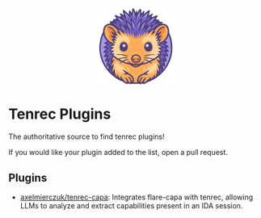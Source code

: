 
<p align="center">
  <img alt="logo" src="https://raw.githubusercontent.com/axelmierczuk/tenrec/refs/heads/main/tenrec/documentation/static/_media/icon.svg" width="30%" height="30%">
</p>

# Tenrec Plugins

The authoritative source to find tenrec plugins! 

If you would like your plugin added to the list, open a pull request.

## Plugins

- [axelmierczuk/tenrec-capa](https://github.com/axelmierczuk/tenrec-capa): Integrates flare-capa with tenrec, allowing LLMs to analyze and extract capabilities present in an IDA session.
